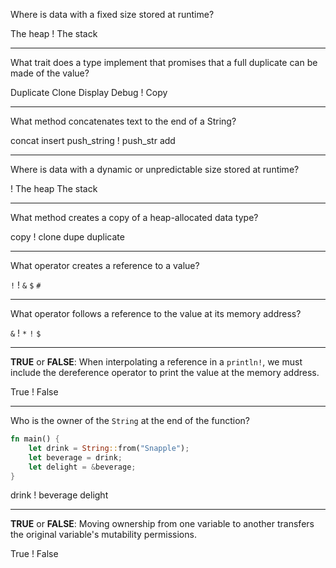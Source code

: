Where is data with a fixed size stored at runtime?

The heap
! The stack

---

What trait does a type implement that promises that a full duplicate can be made of the value?

Duplicate
Clone
Display
Debug
! Copy

---

What method concatenates text to the end of a String?

concat
insert
push_string
! push_str
add

---

Where is data with a dynamic or unpredictable size stored at runtime?

! The heap
The stack

---

What method creates a copy of a heap-allocated data type?

copy
! clone
dupe
duplicate

---

What operator creates a reference to a value?

`!`
! `&`
`$`
`#`

---

What operator follows a reference to the value at its memory address?

`&`
! `*`
`!`
`$`

---

**TRUE** or **FALSE**: When interpolating a reference in a `println!`, we must include the dereference operator to print the value at the memory address.

True
! False

---

Who is the owner of the `String` at the end of the function?

```rust
fn main() {
    let drink = String::from("Snapple");
    let beverage = drink;
    let delight = &beverage;
}
```

drink
! beverage
delight

---

**TRUE** or **FALSE**: Moving ownership from one variable to another transfers the original variable's mutability permissions.

True
! False
